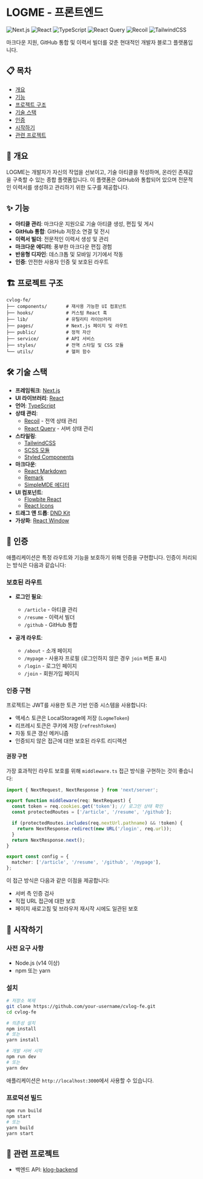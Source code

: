 # LOGME - 프론트엔드

![Next.js](https://img.shields.io/badge/Next.js-15.2.1-black)
![React](https://img.shields.io/badge/React-18.2.0-blue)
![TypeScript](https://img.shields.io/badge/TypeScript-5.8.2-blue)
![React Query](https://img.shields.io/badge/React%20Query-3.39.3-ff4154)
![Recoil](https://img.shields.io/badge/Recoil-0.7.7-3578e5)
![TailwindCSS](https://img.shields.io/badge/TailwindCSS-3.3.3-38bdf8)

마크다운 지원, GitHub 통합 및 이력서 빌더를 갖춘 현대적인 개발자 블로그 플랫폼입니다.

## 📋 목차

- [개요](#개요)
- [기능](#기능)
- [프로젝트 구조](#프로젝트-구조)
- [기술 스택](#기술-스택)
- [인증](#인증)
- [시작하기](#시작하기)
- [관련 프로젝트](#관련-프로젝트)

## 🌟 개요

LOGME는 개발자가 자신의 작업을 선보이고, 기술 아티클을 작성하며, 온라인 존재감을 구축할 수 있는 종합 플랫폼입니다. 이 플랫폼은 GitHub와 통합되어 있으며 전문적인 이력서를 생성하고 관리하기 위한 도구를 제공합니다.

## ✨ 기능

- **아티클 관리**: 마크다운 지원으로 기술 아티클 생성, 편집 및 게시
- **GitHub 통합**: GitHub 저장소 연결 및 전시
- **이력서 빌더**: 전문적인 이력서 생성 및 관리
- **마크다운 에디터**: 풍부한 마크다운 편집 경험
- **반응형 디자인**: 데스크톱 및 모바일 기기에서 작동
- **인증**: 안전한 사용자 인증 및 보호된 라우트

## 🏗️ 프로젝트 구조

```
cvlog-fe/
├── components/       # 재사용 가능한 UI 컴포넌트
├── hooks/            # 커스텀 React 훅
├── lib/              # 유틸리티 라이브러리
├── pages/            # Next.js 페이지 및 라우트
├── public/           # 정적 자산
├── service/          # API 서비스
├── styles/           # 전역 스타일 및 CSS 모듈
└── utils/            # 헬퍼 함수
```

## 🛠️ 기술 스택

- **프레임워크**: [Next.js](https://nextjs.org/)
- **UI 라이브러리**: [React](https://reactjs.org/)
- **언어**: [TypeScript](https://www.typescriptlang.org/)
- **상태 관리**:
  - [Recoil](https://recoiljs.org/) - 전역 상태 관리
  - [React Query](https://react-query.tanstack.com/) - 서버 상태 관리
- **스타일링**:
  - [TailwindCSS](https://tailwindcss.com/)
  - [SCSS 모듈](https://sass-lang.com/)
  - [Styled Components](https://styled-components.com/)
- **마크다운**:
  - [React Markdown](https://github.com/remarkjs/react-markdown)
  - [Remark](https://github.com/remarkjs/remark)
  - [SimpleMDE 에디터](https://github.com/RIP21/react-simplemde-editor)
- **UI 컴포넌트**:
  - [Flowbite React](https://flowbite-react.com/)
  - [React Icons](https://react-icons.github.io/react-icons/)
- **드래그 앤 드롭**: [DND Kit](https://dndkit.com/)
- **가상화**: [React Window](https://github.com/bvaughn/react-window)

## 🔐 인증

애플리케이션은 특정 라우트와 기능을 보호하기 위해 인증을 구현합니다. 인증이 처리되는 방식은 다음과 같습니다:

### 보호된 라우트

- **로그인 필요**:

  - `/article` - 아티클 관리
  - `/resume` - 이력서 빌더
  - `/github` - GitHub 통합

- **공개 라우트**:
  - `/about` - 소개 페이지
  - `/mypage` - 사용자 프로필 (로그인하지 않은 경우 `join` 버튼 표시)
  - `/login` - 로그인 페이지
  - `/join` - 회원가입 페이지

### 인증 구현

프로젝트는 JWT를 사용한 토큰 기반 인증 시스템을 사용합니다:

- 액세스 토큰은 LocalStorage에 저장 (`LogmeToken`)
- 리프레시 토큰은 쿠키에 저장 (`refreshToken`)
- 자동 토큰 갱신 메커니즘
- 인증되지 않은 접근에 대한 보호된 라우트 리디렉션

#### 권장 구현

가장 효과적인 라우트 보호를 위해 `middleware.ts` 접근 방식을 구현하는 것이 좋습니다:

```ts
import { NextRequest, NextResponse } from 'next/server';

export function middleware(req: NextRequest) {
  const token = req.cookies.get('token'); // 로그인 상태 확인
  const protectedRoutes = ['/article', '/resume', '/github'];

  if (protectedRoutes.includes(req.nextUrl.pathname) && !token) {
    return NextResponse.redirect(new URL('/login', req.url));
  }
  return NextResponse.next();
}

export const config = {
  matcher: ['/article', '/resume', '/github', '/mypage'],
};
```

이 접근 방식은 다음과 같은 이점을 제공합니다:

- 서버 측 인증 검사
- 직접 URL 접근에 대한 보호
- 페이지 새로고침 및 브라우저 재시작 시에도 일관된 보호

## 🚀 시작하기

### 사전 요구 사항

- Node.js (v14 이상)
- npm 또는 yarn

### 설치

```bash
# 저장소 복제
git clone https://github.com/your-username/cvlog-fe.git
cd cvlog-fe

# 의존성 설치
npm install
# 또는
yarn install

# 개발 서버 시작
npm run dev
# 또는
yarn dev
```

애플리케이션은 `http://localhost:3000`에서 사용할 수 있습니다.

### 프로덕션 빌드

```bash
npm run build
npm start
# 또는
yarn build
yarn start
```

## 🔗 관련 프로젝트

- 백엔드 API: [klog-backend](https://github.com/yunkukpark/klog-server)

